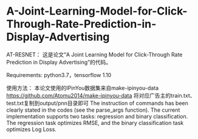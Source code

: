 # A-Joint-Learning-Model-for-Click-Through-Rate-Prediction-in-Display-Advertising
AT-RESNET：
这是论文“A Joint Learning Model for Click-Through Rate Prediction in Display Advertising”的代码。

Requirements:
python3.7，tensorflow 1.10


使用方法：
本论文使用的IPinYou数据集来自make-ipinyou-data https://github.com/Atomu2014/make-ipinyou-data 将对应广告主的train.txt、test.txt复制到output/pnn目录即可
The instruction of commands has been clearly stated in the codes (see the parse_args function).
The current implementation supports two tasks: regression and binary classification. The regression task optimizes RMSE, and the binary classification task optimizes Log Loss.
